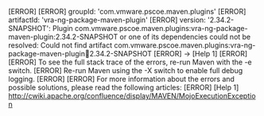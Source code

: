 [ERROR] 
[ERROR] groupId: 'com.vmware.pscoe.maven.plugins'
[ERROR] artifactId: 'vra-ng-package-maven-plugin'
[ERROR] version: '2.34.2-SNAPSHOT': Plugin com.vmware.pscoe.maven.plugins:vra-ng-package-maven-plugin:2.34.2-SNAPSHOT or one of its dependencies could not be resolved: Could not find artifact com.vmware.pscoe.maven.plugins:vra-ng-package-maven-plugin:jar:2.34.2-SNAPSHOT
[ERROR] -> [Help 1]
[ERROR] 
[ERROR] To see the full stack trace of the errors, re-run Maven with the -e switch.
[ERROR] Re-run Maven using the -X switch to enable full debug logging.
[ERROR] 
[ERROR] For more information about the errors and possible solutions, please read the following articles:
[ERROR] [Help 1] http://cwiki.apache.org/confluence/display/MAVEN/MojoExecutionException
